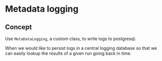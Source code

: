 # Metadata logging 

## Concept 

Use `MetaDataLogging`, a custom class, to write logs to postgresql. 

When we would like to persist logs in a central logging database so that we can easily lookup the results of a given run going back in time. 